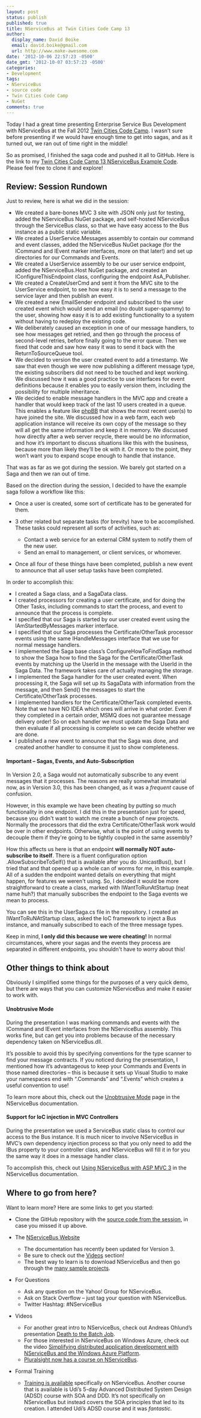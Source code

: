 ```yaml
---
layout: post
status: publish
published: true
title: NServiceBus at Twin Cities Code Camp 13
author:
  display_name: David Boike
  email: david.boike@gmail.com
  url: http://www.make-awesome.com
date: '2012-10-06 22:57:23 -0500'
date_gmt: '2012-10-07 03:57:23 -0500'
categories:
- Development
tags:
- NServiceBus
- source code
- Twin Cities Code Camp
- NuGet
comments: true
---
```

Today I had a great time presenting Enterprise Service Bus Development with NServiceBus at the Fall 2012 [Twin Cities Code Camp](http://www.twincitiescodecamp.com/TCCC/Default.aspx). I wasn’t sure before presenting if we would have enough time to get into sagas, and as it turned out, we ran out of time right in the middle!

So as promised, I finished the saga code and pushed it all to GitHub. Here is the link to my [Twin Cities Code Camp 13 NServiceBus Example Code](https://github.com/DavidBoike/TCCC13Demo). Please feel free to clone it and explore!

<!-- more -->

## Review: Session Rundown

 Just to review, here is what we did in the session:

-   We created a bare-bones MVC 3 site with JSON only just for testing, added the NServiceBus NuGet package, and self-hosted NServiceBus through the ServiceBus class, so that we have easy access to the Bus instance as a public static variable.
-   We created a UserService.Messages assembly to contain our command and event classes, added the NServiceBus NuGet package (for the ICommand and IEvent marker interfaces, more on that later!) and set up directories for our Commands and Events.
-   We created a UserService assembly to be our user service endpoint, added the NServiceBus.Host NuGet package, and created an IConfigureThisEndpoint class, configuring the endpoint AsA\_Publisher.
-   We created a CreateUserCmd and sent it from the MVC site to the UserService endpoint, to see how easy it is to send a message to the service layer and then publish an event.
-   We created a new EmailSender endpoint and subscribed to the user created event which would send an email (no doubt super-spammy) to the user, showing how easy it is to add existing functionality to a system without having to redeploy the existing code.
-   We deliberately caused an exception in one of our message handlers, to see how messages get retried, and then go through the process of second-level retries, before finally going to the error queue. Then we fixed that code and saw how easy it was to send it back with the ReturnToSourceQueue tool.
-   We decided to version the user created event to add a timestamp. We saw that even though we were now publishing a different message type, the existing subscribers did not need to be touched and kept working. We discussed how it was a good practice to use interfaces for event definitions because it enables you to easily version them, including the possibility for multiple inheritance.
-   We decided to enable message handlers in the MVC app and create a handler that would keep track of the last 10 users created in a queue. This enables a feature like [phpBB](https://www.phpbb.com/) that shows the most recent user(s) to have joined the site. We discussed how in a web farm, each web application instance will receive its own copy of the message so they will all get the same information and keep it in memory. We discussed how directly after a web server recycle, there would be no information, and how it’s important to discuss situations like this with the business, because more than likely they’ll be ok with it. Or more to the point, they won’t want you to expand scope enough to handle that instance.

 That was as far as we got during the session. We barely got started on a Saga and then we ran out of time.

Based on the direction during the session, I decided to have the example saga follow a workflow like this:

-   Once a user is created, some sort of certificate has to be generated for them.
-   3 other related but separate tasks (for brevity) have to be accomplished. These tasks could represent all sorts of activities, such as:
    -   Contact a web service for an external CRM system to notify them of the new user.
    -   Send an email to management, or client services, or whomever.

-   Once all four of these things have been completed, publish a new event to announce that all user setup tasks have been completed.

 In order to accomplish this:

-   I created a Saga class, and a SagaData class.
-   I created processors for creating a user certificate, and for doing the Other Tasks, including commands to start the process, and event to announce that the process is complete.
-   I specified that our Saga is started by our user created event using the IAmStartedByMessages marker interface.
-   I specified that our Saga processes the Certificate/OtherTask processor events using the same IHandleMessages interface that we use for normal message handlers.
-   I implemented the Saga base class’s ConfigureHowToFindSaga method to show the Saga how to find the Saga for the Certificate/OtherTask events by matching up the UserId in the message with the UserId in the Saga Data. The framework takes care of actually managing the storage.
-   I implemented the Saga handler for the user created event. When processing it, the Saga will set up its SagaData with information from the message, and then Send() the messages to start the Certificate/OtherTask processes.
-   I implemented handlers for the Certificate/OtherTask completed events. Note that we have NO IDEA which ones will arrive in what order. Even if they completed in a certain order, MSMQ does not guarantee message delivery order! So on each handler we must update the Saga Data and then evaluate if all processing is complete so we can decide whether we are done.
-   I published a new event to announce that the Saga was done, and created another handler to consume it just to show completeness.

#### Important – Sagas, Events, and Auto-Subscription

 In Version 2.0, a Saga would not automatically subscribe to any event messages that it processes. The reasons are really somewhat immaterial now, as in Version 3.0, this has been changed, as it was a *frequent* cause of confusion.

However, in this example we have been cheating by putting so much functionality in one endpoint. I did this in the presentation just for speed, because you didn't want to watch me create a bunch of new projects. Normally the processors that did the extra Certificate/OtherTask work would be over in other endpoints. Otherwise, what is the point of using events to decouple them if they're going to be tightly coupled in the same assembly?

How this affects us here is that an endpoint **will normally NOT auto-subscribe to itself**. There is a fluent configuration option .AllowSubscribeToSelf() that is available after you do .UnicastBus(), but I tried that and that opened up a whole can of worms for me, in this example. All of a sudden the endpoint wanted details on everything that might happen, for features we weren't using. So, I decided it would be more straightforward to create a class, marked with IWantToRunAtStartup (neat name huh?) that manually subscribes the endpoint to the Saga events we mean to process.

You can see this in the UserSaga.cs file in the repository. I created an IWantToRuNAtStartup class, asked the IoC framework to inject a Bus instance, and manually subscribed to each of the three message types.

Keep in mind, **I only did this because we were cheating!** In normal circumstances, where your sagas and the events they process are separated in different endpoints, you shouldn't have to worry about this!

## Other things to think about

 Obviously I simplified some things for the purposes of a very quick demo, but there are ways that you can customize NServiceBus and make it easier to work with.

#### Unobtrusive Mode

 During the presentation I was marking commands and events with the ICommand and IEvent interfaces from the NServiceBus assembly. This works fine, but can get you into problems because of the necessary dependency taken on NServiceBus.dll.

It’s possible to avoid this by specifying conventions for the type scanner to find your message contracts. If you noticed during the presentation, I mentioned how it’s advantageous to keep your Commands and Events in those named directories – this is because it sets up Visual Studio to make your namespaces end with “.Commands” and “.Events” which creates a useful convention to use!

To learn more about this, check out the [Unobtrusive Mode](http://www.nservicebus.com/UnobtrusiveMode.aspx) page in the NServiceBus documentation.

#### Support for IoC injection in MVC Controllers

 During the presentation we used a ServiceBus static class to control our access to the Bus instance. It is much nicer to involve NServiceBus in MVC’s own dependency injection process so that you only need to add the IBus property to your controller class, and NServiceBus will fill it in for you the same way it does in a message handler class.

To accomplish this, check out [Using NServiceBus with ASP MVC 3](http://www.nservicebus.com/docs/Samples/AsyncPagesMvc3.aspx) in the NServiceBus documentation.

## Where to go from here?

 Want to learn more? Here are some links to get you started:

-   Clone the GitHub repository with the [source code from the session](https://github.com/DavidBoike/TCCC13Demo), in case you missed it up above.
-   The [NServiceBus Website](http://www.nservicebus.com/)
    -   The documentation has recently been updated for Version 3.
    -   Be sure to check out the [Videos](http://www.nservicebus.com/Videos.aspx) section!
    -   The best way to learn is to download NServiceBus and then go through the [many sample projects](http://nservicebus.com/Samples.aspx).

-   For Questions
    -   Ask any question on the Yahoo! Group for NServiceBus.
    -   Ask on Stack Overflow – just tag your question with NServiceBus.
    -   Twitter Hashtag: \#NServiceBus

-   Videos
    -   For another great intro to NServiceBus, check out Andreas Ohlund’s presentation [Death to the Batch Job](http://skillsmatter.com/podcast/home/death-batch-job/te-4548).
    -   For those interested in NServiceBus on Windows Azure, check out the video [Simplifying distributed application development with NServiceBus and the Windows Azure Platform](http://cloudshaper.wordpress.com/2011/10/19/video-simplifying-distributed-application-development-with-nservicebus-and-the-windows-azure-platform/).
    -   [Pluralsight now has a course on NServiceBus](http://blog.pluralsight.com/2012/10/03/video-put-your-messaging-on-the-nservice-bus/).

-   Formal Training
    -   [Training is available](http://www.udidahan.com/training/) specifically on NServiceBus. Another course that is available is Udi’s 5-day Advanced Distributed System Design (ADSD) course with SOA and DDD. It’s not specifically on NServiceBus but instead covers the SOA principles that led to its creation. I attended Udi’s ADSD course and it was *fantastic.*

